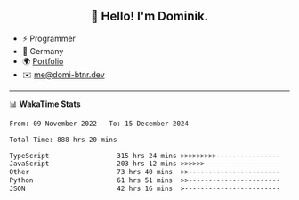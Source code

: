 <h2 align="center">👋 Hello! I'm Dominik.</h2>

- ⚡ Programmer
- 📍 Germany
- 🌍 [Portfolio](https://domi-btnr.dev)
- ✉️ [me@domi-btnr.dev](mailto://me@domi-btnr.dev)

---
📊 **WakaTime Stats**
<!--START_SECTION:waka-->

```txt
From: 09 November 2022 - To: 15 December 2024

Total Time: 888 hrs 20 mins

TypeScript                 315 hrs 24 mins >>>>>>>>>----------------   35.51 %
JavaScript                 203 hrs 12 mins >>>>>>-------------------   22.87 %
Other                      73 hrs 40 mins  >>-----------------------   08.29 %
Python                     61 hrs 51 mins  >>-----------------------   06.96 %
JSON                       42 hrs 16 mins  >------------------------   04.76 %
```

<!--END_SECTION:waka-->
